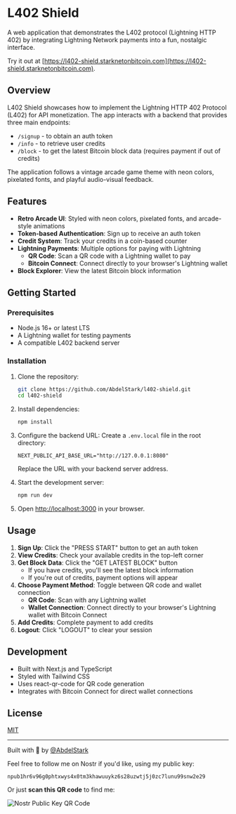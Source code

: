 # L402 Shield

A web application that demonstrates the L402 protocol (Lightning HTTP 402) by integrating Lightning Network payments into a fun, nostalgic interface.

Try it out at [https://l402-shield.starknetonbitcoin.com](https://l402-shield.starknetonbitcoin.com).

## Overview

L402 Shield showcases how to implement the Lightning HTTP 402 Protocol (L402) for API monetization. The app interacts with a backend that provides three main endpoints:

- `/signup` - to obtain an auth token
- `/info` - to retrieve user credits
- `/block` - to get the latest Bitcoin block data (requires payment if out of credits)

The application follows a vintage arcade game theme with neon colors, pixelated fonts, and playful audio-visual feedback.

## Features

- **Retro Arcade UI**: Styled with neon colors, pixelated fonts, and arcade-style animations
- **Token-based Authentication**: Sign up to receive an auth token
- **Credit System**: Track your credits in a coin-based counter
- **Lightning Payments**: Multiple options for paying with Lightning
  - **QR Code**: Scan a QR code with a Lightning wallet to pay
  - **Bitcoin Connect**: Connect directly to your browser's Lightning wallet
- **Block Explorer**: View the latest Bitcoin block information

## Getting Started

### Prerequisites

- Node.js 16+ or latest LTS
- A Lightning wallet for testing payments
- A compatible L402 backend server

### Installation

1. Clone the repository:

   ```bash
   git clone https://github.com/AbdelStark/l402-shield.git
   cd l402-shield
   ```

2. Install dependencies:

   ```bash
   npm install
   ```

3. Configure the backend URL:
   Create a `.env.local` file in the root directory:

   ```text
   NEXT_PUBLIC_API_BASE_URL="http://127.0.0.1:8080"
   ```

   Replace the URL with your backend server address.

4. Start the development server:

   ```bash
   npm run dev
   ```

5. Open [http://localhost:3000](http://localhost:3000) in your browser.

## Usage

1. **Sign Up**: Click the "PRESS START" button to get an auth token
2. **View Credits**: Check your available credits in the top-left corner
3. **Get Block Data**: Click the "GET LATEST BLOCK" button
   - If you have credits, you'll see the latest block information
   - If you're out of credits, payment options will appear
4. **Choose Payment Method**: Toggle between QR code and wallet connection
   - **QR Code**: Scan with any Lightning wallet
   - **Wallet Connection**: Connect directly to your browser's Lightning wallet with Bitcoin Connect
5. **Add Credits**: Complete payment to add credits
6. **Logout**: Click "LOGOUT" to clear your session

## Development

- Built with Next.js and TypeScript
- Styled with Tailwind CSS
- Uses react-qr-code for QR code generation
- Integrates with Bitcoin Connect for direct wallet connections

## License

[MIT](LICENSE)

---

Built with 🧡 by [@AbdelStark](https://github.com/AbdelStark)

Feel free to follow me on Nostr if you'd like, using my public key:

```text
npub1hr6v96g0phtxwys4x0tm3khawuuykz6s28uzwtj5j0zc7lunu99snw2e29
```

Or just **scan this QR code** to find me:

![Nostr Public Key QR Code](https://hackmd.io/_uploads/SkAvwlYYC.png)
